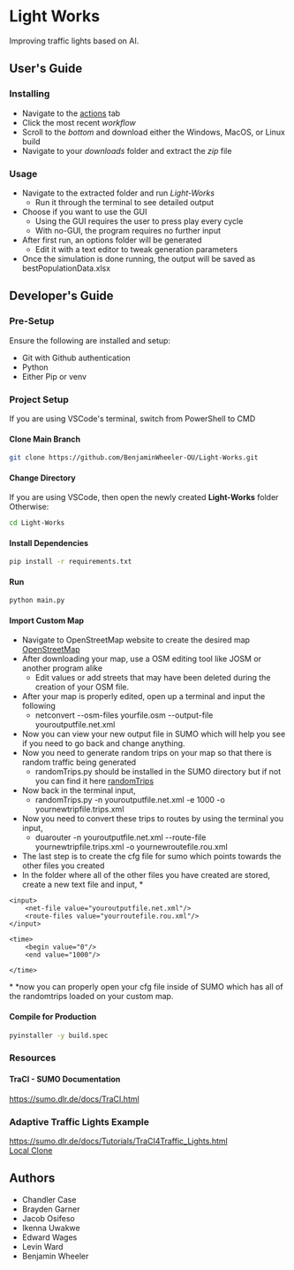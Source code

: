 # Light Works

Improving traffic lights based on AI.

## User's Guide

### Installing
* Navigate to the [actions](https://github.com/BenjaminWheeler-OU/Light-Works/actions/) tab
* Click the most recent *workflow*
* Scroll to the *bottom* and download either the Windows, MacOS, or Linux build
* Navigate to your *downloads* folder and extract the *zip* file

### Usage
* Navigate to the extracted folder and run *Light-Works*
    * Run it through the terminal to see detailed output
* Choose if you want to use the GUI
    * Using the GUI requires the user to press play every cycle
    * With no-GUI, the program requires no further input
* After first run, an options folder will be generated
    * Edit it with a text editor to tweak generation parameters
* Once the simulation is done running, the output will be saved as bestPopulationData.xlsx

## Developer's Guide

### Pre-Setup
Ensure the following are installed and setup: 
* Git with Github authentication
* Python
* Either Pip or venv

### Project Setup
If you are using VSCode's terminal, switch from PowerShell to CMD

#### Clone Main Branch
```sh
git clone https://github.com/BenjaminWheeler-OU/Light-Works.git
```

#### Change Directory
If you are using VSCode, then open the newly created **Light-Works** folder  
Otherwise:
```sh
cd Light-Works
```

#### Install Dependencies
```sh
pip install -r requirements.txt
```

#### Run
```sh
python main.py
```
#### Import Custom Map
* Navigate to OpenStreetMap website to create the desired map [OpenStreetMap](https://www.openstreetmap.org)
* After downloading your map, use a OSM editing tool like JOSM or another program alike
    * Edit values or add streets that may have been deleted during the creation of your OSM file.
* After your map is properly edited, open up a terminal and input the following
    * netconvert --osm-files yourfile.osm --output-file youroutputfile.net.xml
* Now you can view your new output file in SUMO which will help you see if you need to go back and change anything.
* Now you need to generate random trips on your map so that there is random traffic being generated
   * randomTrips.py should be installed in the SUMO directory but if not you can find it here [randomTrips](https://github.com/eclipse-sumo/sumo/blob/main/tools/randomTrips.py)
* Now back in the terminal input,
    * randomTrips.py -n youroutputfile.net.xml  -e 1000 -o yournewtripfile.trips.xml
* Now you need to convert these trips to routes by using the terminal you input,
    * duarouter -n youroutputfile.net.xml --route-file yournewtripfile.trips.xml -o yournewroutefile.rou.xml
* The last step is to create the cfg file for sumo which points towards the other files you created
* In the folder where all of the other files you have created are stored, create a new text file and input, 
*<?xml version = "1.0" encoding="iso-8859-1"?>

<configuration xmlns:xsi="http://www.w3.org/2001/XMLSchema-instance" xsi:noNamespaceSchemaLocation="http://sumo.dlr.de/xsd/sumoConfiguration.xsd">

    <input>
        <net-file value="youroutputfile.net.xml"/>
        <route-files value="yourroutefile.rou.xml"/>
    </input>

    <time>
        <begin value="0"/>
        <end value="1000"/>

    </time>

</configuration>
*
*now you can properly open your cfg file inside of SUMO which has all of the randomtrips loaded on your custom map.


#### Compile for Production
```sh
pyinstaller -y build.spec
```

### Resources

#### TraCI - SUMO Documentation
https://sumo.dlr.de/docs/TraCI.html

### Adaptive Traffic Lights Example
https://sumo.dlr.de/docs/Tutorials/TraCI4Traffic_Lights.html  
[Local Clone](example/example.py)

## Authors

* Chandler Case
* Brayden Garner
* Jacob Osifeso
* Ikenna Uwakwe
* Edward Wages
* Levin Ward
* Benjamin Wheeler
